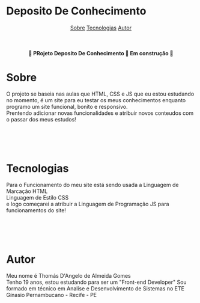 # Deposito De Conhecimento

<p align="center">
    <a href="#sobre">Sobre</a>
    <a href="#tecnologias">Tecnologias</a>
    <a href="#autor">Autor</a>
</p>

<br>

<h4 align="center">
    🚧 PRojeto Deposito De Conhecimento 🌳 Em construção 🚧
</h4>

# Sobre
<p>O projeto se baseia nas aulas que HTML, CSS e JS que eu estou estudando no momento, é um site para eu testar os meus conhecimentos enquanto programo um site funcional, bonito e responsivo.<br>
Prentendo adicionar novas funcionalidades e atribuir novos conteudos com o passar dos meus estudos!
</p>
<br><br><br>

# Tecnologias
<p>Para o Funcionamento do meu site está sendo usada a Linguagem de Marcação HTML<br>
Linguagem de Estilo CSS<br>
e logo começarei a atribuir a Linguagem de Programação JS para funcionamentos do site!
</p>

<br><br><br>

# Autor
<p>Meu nome é Thomás D'Angelo de Almeida Gomes<br>
Tenho 19 anos, estou estudando para ser um "Front-end Developer"
Sou formado em técnico em Analíse e Desenvolvimento de Sistemas no ETE Gínasio Pernambucano - Recife - PE<br>
</p>